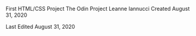 First HTML/CSS Project
The Odin Project
Leanne Iannucci
Created August 31, 2020

Last Edited August 31, 2020
